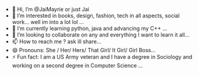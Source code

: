 - 👋 Hi, I’m @JaiMayrie or just Jai
- 👀 I’m interested in  books, design, fashion, tech in all aspects, social work... well im into a lot lol ...
- 🌱 I’m currently learning python, java and advancing my C++ ...
- 💞️ I’m looking to collaborate on any and everything I want to learn it all...
- 📫 How to reach me ? ask ill share...
- 😄 Pronouns: She / Her/ Hers/ That Girl/ It Girl/ Girl Boss...
- ⚡ Fun fact: I am a US Army veteran and I have a degree in Sociology and working on a second degree in Computer Science  ...

<!---
JaiMayrie/JaiMayrie is a ✨ special ✨ repository because its `README.md` (this file) appears on your GitHub profile.
You can click the Preview link to take a look at your changes.
--->
